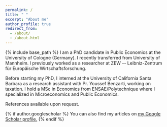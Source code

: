 ```yaml
---
permalink: /
title: " "
excerpt: "About me"
author_profile: true
redirect_from: 
  - /about/
  - /about.html
---
```

{% include base_path %}
I am a PhD candidate in Public Economics at the University of Cologne (Germany). I recently transferred from University of Mannheim. I previously worked as a researcher at ZEW -- Leibniz-Zentrum für Europäische Wirtschaftsforschung.


Before starting my PhD, I interned at the University of California
Santa Barbara as a research assistant with Pr. Youssef Benzarti, working on
taxation. I hold a MSc in Economics from ENSAE/Polytechnique where I specialized in Microeconomics
and Public Economics. 


References available upon request.

{% if author.googlescholar %}
  You can also find my articles on <u><a href="{{author.googlescholar}}">my Google Scholar profile</a>.</u>
{% endif %}

<!---# Publications 
{% for post in site.publications reversed %}
  {% include archive-single.html %}
{% endfor %}


# Work in Progress
{% for post in site.drafts reversed %}
  {% include archive.html %}
{% endfor %}
---> 
